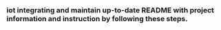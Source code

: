 ### iot integrating and maintain up-to-date README with project information and instruction by following these steps.
